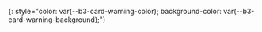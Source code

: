 > 
{: style="color: var(--b3-card-warning-color); background-color: var(--b3-card-warning-background);"}